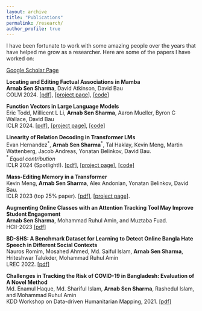 ```yaml
---
layout: archive
title: "Publications"
permalink: /research/
author_profile: true
---
```


I have been fortunate to work with some amazing people over the years that have helped me grow as a researcher. Here are some of the papers I have worked on:


[Google Scholar Page](https://scholar.google.com/citations?user=8ihSLrwAAAAJ&hl=en)


**Locating and Editing Factual Associations in Mamba**<br>
**Arnab Sen Sharma**, David Atkinson, David Bau
<br>
COLM 2024. [[pdf]](https://arxiv.org/pdf/2404.03646), [[project page]](https://romba.baulab.info/), [[code]](https://github.com/arnab-api/romba)

**Function Vectors in Large Language Models**<br>
Eric Todd, Millicent L Li, **Arnab Sen Sharma**, Aaron Mueller, Byron C Wallace, David Bau
<br>
ICLR 2024. [[pdf]](https://arxiv.org/pdf/2310.15213.pdf), [[project page]](https://functions.baulab.info/), [[code]](https://github.com/ericwtodd/function_vectors)

**Linearity of Relation Decoding in Transformer LMs**<br>
Evan Hernandez<sup>\*</sup>, **Arnab Sen Sharma**<sup>\*</sup>, Tal Haklay, Kevin Meng, Martin Wattenberg, Jacob Andreas, Yonatan Belinkov, David Bau.<br>
<sup> \* </sup> *Equal contribution* <br>
ICLR 2024 (Spotlight!). [[pdf]](https://browse.arxiv.org/pdf/2308.09124.pdf), [[project page]](https://lre.baulab.info/), [[code]](https://github.com/evandez/relations)

**Mass-Editing Memory in a Transformer**<br>
Kevin Meng, **Arnab Sen Sharma**, Alex Andonian, Yonatan Belinkov, David Bau. <br>
ICLR 2023 (top 25% paper). [[pdf]](https://browse.arxiv.org/pdf/2210.07229.pdf), [[project page]](https://memit.baulab.info/).

**Augmenting Online Classes with an Attention Tracking Tool May Improve Student Engagement** <br>
**Arnab Sen Sharma**, Mohammad Ruhul Amin, and Muztaba Fuad. <br>
HCII-2023 [[pdf]](https://browse.arxiv.org/pdf/2210.07286.pdf)

**BD-SHS: A Benchmark Dataset for Learning to Detect Online Bangla Hate Speech in Different Social Contexts** <br>
Nauros Romim, Mosahed Ahmed, Md. Saiful Islam, **Arnab Sen Sharma**, Hriteshwar Talukder, Mohammad Ruhul Amin <br>
LREC 2022. [[pdf]](https://browse.arxiv.org/pdf/2206.00372.pdf)

**Challenges in Tracking the Risk of COVID-19 in Bangladesh: Evaluation of A Novel Method** <br>
Md. Enamul Haque, Md. Shariful Islam, **Arnab Sen Sharma**, Rashedul Islam, and Mohammad Ruhul Amin <br>
KDD Workshop on Data-driven Humanitarian Mapping, 2021. [[pdf]](https://www.medrxiv.org/content/10.1101/2021.08.03.21261567v1.full.pdf)